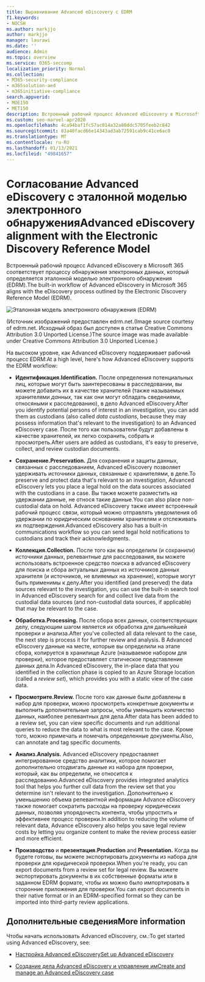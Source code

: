 ```yaml
---
title: Выравнивание Advanced eDiscovery с EDRM
f1.keywords:
- NOCSH
ms.author: markjjo
author: markjjo
manager: laurawi
ms.date: ''
audience: Admin
ms.topic: overview
ms.service: O365-seccomp
localization_priority: Normal
ms.collection:
- M365-security-compliance
- m365solution-aed
- m365initiative-compliance
search.appverid:
- MOE150
- MET150
description: Встроенный рабочий процесс Advanced eDiscovery в Microsoft 365 соответствует процессу обнаружения электронных данных, который определяется эталонной моделью электронного обнаружения (EDRM).
ms.custom: seo-marvel-apr2020
ms.openlocfilehash: 4ca94baf1fc57ac014a32a80ddc5705feeb2c842
ms.sourcegitcommit: 83a40facd66e14343ad3ab72591cab9c41ce6ac0
ms.translationtype: MT
ms.contentlocale: ru-RU
ms.lasthandoff: 01/13/2021
ms.locfileid: "49841657"
---
```

# <a name="advanced-ediscovery-alignment-with-the-electronic-discovery-reference-model"></a><span data-ttu-id="bfbed-103">Согласование Advanced eDiscovery с эталонной моделью электронного обнаружения</span><span class="sxs-lookup"><span data-stu-id="bfbed-103">Advanced eDiscovery alignment with the Electronic Discovery Reference Model</span></span>

<span data-ttu-id="bfbed-104">Встроенный рабочий процесс Advanced eDiscovery в Microsoft 365 соответствует процессу обнаружения электронных данных, который определяется эталонной моделью электронного обнаружения (EDRM).</span><span class="sxs-lookup"><span data-stu-id="bfbed-104">The built-in workflow of Advanced eDiscovery in Microsoft 365 aligns with the eDiscovery process outlined by the Electronic Discovery Reference Model (EDRM).</span></span>

![Эталонная модель электронного обнаружения (EDRM)](../media/EDRMv1.png)

<span data-ttu-id="bfbed-106">(Источник изображений предоставлен edrm.net.</span><span class="sxs-lookup"><span data-stu-id="bfbed-106">(Image source courtesy of edrm.net.</span></span> <span data-ttu-id="bfbed-107">Исходный образ был доступен в статье Creative Commons Attribution 3.0 Unported License.)</span><span class="sxs-lookup"><span data-stu-id="bfbed-107">The source image was made available under Creative Commons Attribution 3.0 Unported License.)</span></span>

<span data-ttu-id="bfbed-108">На высоком уровне, как Advanced eDiscovery поддерживает рабочий процесс EDRM:</span><span class="sxs-lookup"><span data-stu-id="bfbed-108">At a high level, here's how Advanced eDiscovery supports the EDRM workflow:</span></span>

- <span data-ttu-id="bfbed-109">**Идентификация.**</span><span class="sxs-lookup"><span data-stu-id="bfbed-109">**Identification.**</span></span> <span data-ttu-id="bfbed-110">После определения потенциальных лиц, которые могут быть заинтересованы в расследовании, вы можете добавить их в качестве хранителей (также называемых хранителями *данных,* так как они могут обладать сведениями, относяными к расследованию), в дело Advanced eDiscovery.</span><span class="sxs-lookup"><span data-stu-id="bfbed-110">After you identify potential persons of interest in an investigation, you can add them as custodians (also called *data custodians*, because they may possess information that's relevant to the investigation) to an Advanced eDiscovery case.</span></span> <span data-ttu-id="bfbed-111">После того как пользователи будут добавлены в качестве хранителей, их легко сохранить, собрать и просмотреть.</span><span class="sxs-lookup"><span data-stu-id="bfbed-111">After users are added as custodians, it's easy to preserve, collect, and review custodian documents.</span></span>

- <span data-ttu-id="bfbed-112">**Сохранение.**</span><span class="sxs-lookup"><span data-stu-id="bfbed-112">**Preservation.**</span></span> <span data-ttu-id="bfbed-113">Для сохранения и защиты данных, связанных с расследованием, Advanced eDiscovery позволяет удерживать источники данных, связанные с хранителями, в деле.</span><span class="sxs-lookup"><span data-stu-id="bfbed-113">To preserve and protect data that's relevant to an investigation, Advanced eDiscovery lets you place a legal hold on the data sources associated with the custodians in a case.</span></span> <span data-ttu-id="bfbed-114">Вы также можете разместить на удержании данные, не относя такие данные.</span><span class="sxs-lookup"><span data-stu-id="bfbed-114">You can also place non-custodial data on hold.</span></span> <span data-ttu-id="bfbed-115">Advanced eDiscovery также имеет встроенный рабочий процесс связи, который можно отправлять уведомления об удержании по юридическим основаниям хранителям и отслеживать их подтверждения.</span><span class="sxs-lookup"><span data-stu-id="bfbed-115">Advanced eDiscovery also has a built-in communications workflow so you can send legal hold notifications to custodians and track their acknowledgments.</span></span>

- <span data-ttu-id="bfbed-116">**Коллекция.**</span><span class="sxs-lookup"><span data-stu-id="bfbed-116">**Collection.**</span></span> <span data-ttu-id="bfbed-117">После того как вы определили (и сохранили) источники данных, релевантные для расследования, вы можете использовать встроенное средство поиска в advanced eDiscovery для поиска и сбора актуальных данных из источников данных хранителя (и источников, не влияемых на хранение), которые могут быть применимы к делу.</span><span class="sxs-lookup"><span data-stu-id="bfbed-117">After you identified (and preserved) the data sources relevant to the investigation, you can use the built-in search tool in Advanced eDiscovery search for and collect live data from the custodial data sources (and non-custodial data sources, if applicable) that may be relevant to the case.</span></span>

- <span data-ttu-id="bfbed-118">**Обработка.**</span><span class="sxs-lookup"><span data-stu-id="bfbed-118">**Processing.**</span></span> <span data-ttu-id="bfbed-119">После сбора всех данных, соответствующих делу, следующим шагом является их обработка для дальнейшей проверки и анализа.</span><span class="sxs-lookup"><span data-stu-id="bfbed-119">After you've collected all data relevant to the case, the next step is process it for further review and analysis.</span></span> <span data-ttu-id="bfbed-120">В Advanced eDiscovery данные на месте, которые вы определили на этапе сбора, копируется в хранилище Azure (называемое набором для проверки), которое предоставляет статическое представление данных дела.</span><span class="sxs-lookup"><span data-stu-id="bfbed-120">In Advanced eDiscovery, the in-place data that you identified in the collection phase is copied to an Azure Storage location (called a *review set*), which provides you with a static view of the case data.</span></span> 

- <span data-ttu-id="bfbed-121">**Просмотрите.**</span><span class="sxs-lookup"><span data-stu-id="bfbed-121">**Review.**</span></span> <span data-ttu-id="bfbed-122">После того как данные были добавлены в набор для проверки, можно просмотреть конкретные документы и выполнить дополнительные запросы, чтобы уменьшить количество данных, наиболее релевантных для дела.</span><span class="sxs-lookup"><span data-stu-id="bfbed-122">After data has been added to a review set, you can view specific documents and run additional queries to reduce the data to what is most relevant to the case.</span></span> <span data-ttu-id="bfbed-123">Кроме того, можно примечать и помечать определенные документы.</span><span class="sxs-lookup"><span data-stu-id="bfbed-123">Also, can annotate and tag specific documents.</span></span>

- <span data-ttu-id="bfbed-124">**Анализ.**</span><span class="sxs-lookup"><span data-stu-id="bfbed-124">**Analysis.**</span></span> <span data-ttu-id="bfbed-125">Advanced eDiscovery предоставляет интегрированное средство аналитики, которое помогает дополнительно отодвигать данные из набора для проверки, который, как вы определили, не относится к расследованию.</span><span class="sxs-lookup"><span data-stu-id="bfbed-125">Advanced eDiscovery provides integrated analytics tool that helps you further cull data from the review set that you determine isn't relevant to the investigation.</span></span> <span data-ttu-id="bfbed-126">Дополнительно к уменьшению объема релевантной информации Advance eDiscovery также помогает сократить расходы на проверку юридических данных, позволяя упорядочесть контента, чтобы упростить и эффективнее процесс проверки.</span><span class="sxs-lookup"><span data-stu-id="bfbed-126">In addition to reducing the volume of relevant data, Advance eDiscovery also helps you save legal review costs by letting you organize content to make the review process easier and more efficient.</span></span>

- <span data-ttu-id="bfbed-127">**Производство** и **презентация.**</span><span class="sxs-lookup"><span data-stu-id="bfbed-127">**Production** and **Presentation.**</span></span> <span data-ttu-id="bfbed-128">Когда вы будете готовы, вы можете экспортировать документы из набора для проверки для юридической проверки.</span><span class="sxs-lookup"><span data-stu-id="bfbed-128">When you're ready, you can export documents from a review set for legal review.</span></span> <span data-ttu-id="bfbed-129">Вы можете экспортировать документы в их собственные форматы или в заданном EDRM формате, чтобы их можно было импортировать в сторонние приложения для проверки.</span><span class="sxs-lookup"><span data-stu-id="bfbed-129">You can export documents in their native format or in an EDRM-specified format so they can be imported into third-party review applications.</span></span>

## <a name="more-information"></a><span data-ttu-id="bfbed-130">Дополнительные сведения</span><span class="sxs-lookup"><span data-stu-id="bfbed-130">More information</span></span>

<span data-ttu-id="bfbed-131">Чтобы начать использовать Advanced eDiscovery, см.:</span><span class="sxs-lookup"><span data-stu-id="bfbed-131">To get started using Advanced eDiscovery, see:</span></span>

- [<span data-ttu-id="bfbed-132">Настройка Advanced eDiscovery</span><span class="sxs-lookup"><span data-stu-id="bfbed-132">Set up Advanced eDiscovery</span></span>](get-started-with-advanced-ediscovery.md)

- [<span data-ttu-id="bfbed-133">Создание дела Advanced eDiscovery и управление им</span><span class="sxs-lookup"><span data-stu-id="bfbed-133">Create and manage an Advanced eDiscovery case</span></span>](create-and-manage-advanced-ediscoveryv2-case.md)